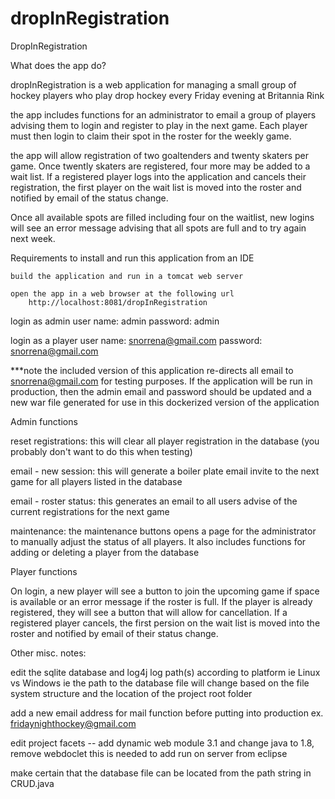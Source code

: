 # dropInRegistration
DropInRegistration

What does the app do?

dropInRegistration is a web application for managing a small group of hockey players who play drop hockey every Friday evening at Britannia Rink

the app includes functions for an administrator to email a group of players advising them to login and register to play in the next game. Each player must then login to claim their spot in the roster for the weekly game.

the app will allow registration of two goaltenders and twenty skaters per game. Once twently skaters are registered, four more may be added to a wait list. If a registered player logs into the application and cancels their registration, the first player on the wait list is moved into the roster and notified by email of the status change.

Once all available spots are filled including four on the waitlist, new logins will see an error message advising that all spots are full and to try again next week.

Requirements to install and run this application from an IDE

	build the application and run in a tomcat web server
	
	open the app in a web browser at the following url
		http://localhost:8081/dropInRegistration


login as admin
  user name: admin
  password: admin
  
login as a player
  user name: snorrena@gmail.com
  password: snorrena@gmail.com
  
 ***note the included version of this application re-directs all email to snorrena@gmail.com for testing purposes. If the application will be run in production, then the admin email and password should be updated and a new war file generated for use in this dockerized version of the application
  
 Admin functions
 
 reset registrations:
    this will clear all player registration in the database (you probably don't want to do this when testing)
    
 email - new session:
    this will generate a boiler plate email invite to the next game for all players listed in the database
    
 email - roster status:
    this generates an email to all users advise of the current registrations for the next game
    
 maintenance:
    the maintenance buttons opens a page for the administrator to manually adjust the status of all players. It also includes functions for adding or 
    deleting a player from the database 
    
   Player functions
   
   On login, a new player will see a button to join the upcoming game if space is available or an error message if the roster is full. If the player is already registered, they will
   see a button that will allow for cancellation. If a registered player cancels, the first persion on the wait list is moved into the roster and notified by email of their
   status change.
   
Other misc. notes:

edit the sqlite database and log4j log path(s) according to platform ie Linux vs Windows
ie the path to the database file will change based on the file system structure and the location
of the project root folder

add a new email address for mail function before putting into production
ex. fridaynighthockey@gmail.com

edit project facets -- add dynamic web module 3.1 and change java to 1.8, remove
webdoclet this is needed to add run on server from eclipse

make certain that the database file can be located from the path string in CRUD.java
